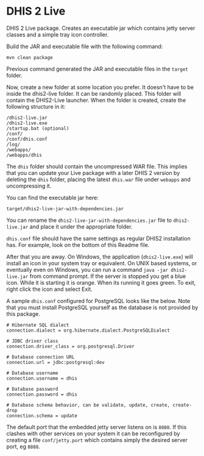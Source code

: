 # DHIS 2 Live

DHIS 2 Live package. Creates an executable jar which contains jetty server classes
and a simple tray icon controller. 

Build the JAR and executable file with the following command:

```
mvn clean package
```
Previous command generated the JAR and executable files in the `target` folder.

Now, create a new folder at some location you prefer. It doesn't have to be inside the dhis2-live folder. It can be randomly placed. This folder will contain the DHIS2-Live launcher. When the folder is created, create the following structure in it:

```
/dhis2-live.jar
/dhis2-live.exe
/startup.bat (optional)
/conf/
/conf/dhis.conf
/log/
/webapps/
/webapps/dhis
```

The `dhis` folder should contain the uncompressed WAR file. This implies that you can update your Live package with a later DHIS 2 version by deleting the `dhis` folder, placing the latest `dhis.war` file under `webapps` and uncompressing it.

You can find the executable jar here:

```
target/dhis2-live-jar-with-dependencies.jar
```

You can rename the `dhis2-live-jar-with-dependencies.jar` file to `dhis2-live.jar` and place it under the appropriate folder.

`dhis.conf` file should have the same settings as regular DHIS2 installation has. For example, look on the bottom of this Readme file.


After that you are away. On Windows, the application (`dhis2-live.exe`) will install an icon in your
system tray or equivalent. On UNIX based systems, or eventually even on Windows, you can run a command `java -jar dhis2-live.jar` from command prompt. If the server is stopped you get a blue icon. While it is starting it is orange. When its running it goes green. To exit, right click the icon and select Exit.

A sample `dhis.conf` configured for PostgreSQL looks like the below. Note that you
must install PostgreSQL yourself as the database is not provided by this package.

```
# Hibernate SQL dialect
connection.dialect = org.hibernate.dialect.PostgreSQLDialect

# JDBC driver class
connection.driver_class = org.postgresql.Driver

# Database connection URL
connection.url = jdbc:postgresql:dev

# Database username
connection.username = dhis

# Database password
connection.password = dhis

# Database schema behavior, can be validate, update, create, create-drop
connection.schema = update
```

The default port that the embedded jetty server listens on is `8080`.  If this
clashes with other services on your system it can be reconfigured by creating a
file `conf/jetty.port` which contains simply the desired server port, eg `8888`.

